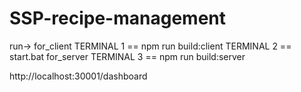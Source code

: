 # SSP-recipe-management
run->
for_client
TERMINAL 1 == npm run build:client
TERMINAL 2 == start.bat
for_server
TERMINAL 3 == npm run build:server

http://localhost:30001/dashboard

